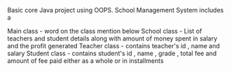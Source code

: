 Basic core Java project using OOPS.
School Management System includes a 

Main class - word on the class mention below
School class - List of teachers and student details along with amount of money spent in salary and the profit generated
Teacher class - contains teacher's id , name and salary
Student class - contains student's id , name , grade , total fee and amount of fee paid either as a whole or in installments
